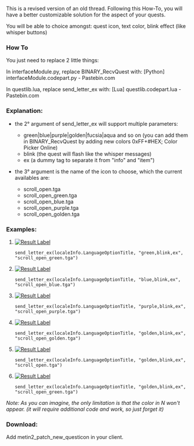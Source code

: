 This is a revised version of an old thread. Following this How-To, you will have a better customizable solution for the aspect of your quests.

You will be able to choice amongst: quest icon, text color, blink effect (like whisper buttons)

### How To
You just need to replace 2 little things:

In interfaceModule.py, replace BINARY_RecvQuest with:
[Python] interfaceModule.codepart.py - Pastebin.com

In questlib.lua, replace send_letter_ex with:
[Lua] questlib.codepart.lua - Pastebin.com

### Explanation:
- the 2° argument of send_letter_ex will support multiple parameters:

	- green|blue|purple|golden|fucsia|aqua and so on (you can add them in BINARY_RecvQuest by adding new colors 0xFF+#HEX; Color Picker Online)
	- blink (the quest will flash like the whisper messages)
	- ex (a dummy tag to separate it from "info" and "item")

- the 3° argument is the name of the icon to choose, which the current availables are:

	- scroll_open.tga
	- scroll_open_green.tga
	- scroll_open_blue.tga
	- scroll_open_purple.tga
	- scroll_open_golden.tga

### Examples:

1. [![Result Label](http://i.imgur.com/3n9yRqF.png)](http://i.imgur.com/3n9yRqF.png)

	```send_letter_ex(localeInfo.LanguageOptionTitle, "green,blink,ex", "scroll_open_green.tga")```

1. [![Result Label](http://i.imgur.com/M8MMP3N.png)](http://i.imgur.com/M8MMP3N.png)

	```send_letter_ex(localeInfo.LanguageOptionTitle, "blue,blink,ex", "scroll_open_blue.tga")```

1. [![Result Label](http://i.imgur.com/gkEolrr.png)](http://i.imgur.com/gkEolrr.png)

	```send_letter_ex(localeInfo.LanguageOptionTitle, "purple,blink,ex", "scroll_open_purple.tga")```

1. [![Result Label](http://i.imgur.com/AH6tgAW.png)](http://i.imgur.com/AH6tgAW.png)

	```send_letter_ex(localeInfo.LanguageOptionTitle, "golden,blink,ex", "scroll_open_golden.tga")```

1. [![Result Label](http://i.imgur.com/7uBSyfS.png)](http://i.imgur.com/7uBSyfS.png)

	```send_letter_ex(localeInfo.LanguageOptionTitle, "golden,blink,ex", "scroll_open.tga")```

1. [![Result Label](http://i.imgur.com/qvhg6Ql.png)](http://i.imgur.com/qvhg6Ql.png)

	```send_letter_ex(localeInfo.LanguageOptionTitle, "golden,blink,ex", "scroll_open_green.tga")```

_Note: As you can imagine, the only limitation is that the color in N won't appear. (it will require additional code and work, so just forget it)_

### Download:
Add metin2_patch_new_questicon in your client.
